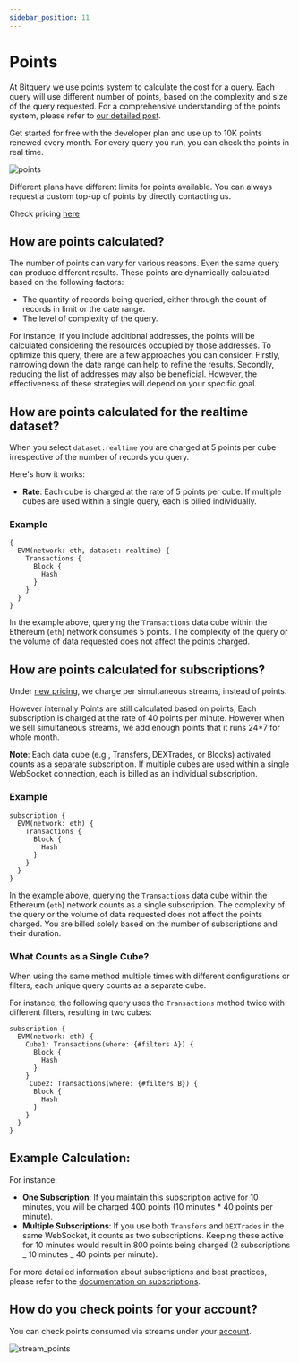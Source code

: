 ```yaml
---
sidebar_position: 11
---
```


# Points

At Bitquery we use points system to calculate the cost for a query. Each query will use different number of points, based on the complexity and size of the query requested. For a comprehensive understanding of the points system, please refer to [our detailed post](https://community.bitquery.io/t/introducing-points/874).

Get started for free with the developer plan and use up to 10K points renewed every month.
For every query you run, you can check the points in real time.

![points](/img/ide/points.png)

Different plans have different limits for points available. You can always request a custom top-up of points by directly contacting us.

Check pricing [here](https://bitquery.io/pricing)

## How are points calculated?

The number of points can vary for various reasons. Even the same query can produce different results. These points are dynamically calculated based on the following factors:

- The quantity of records being queried, either through the count of records in limit or the date range.
- The level of complexity of the query.

For instance, if you include additional addresses, the points will be calculated considering the resources occupied by those addresses. To optimize this query, there are a few approaches you can consider. Firstly, narrowing down the date range can help to refine the results. Secondly, reducing the list of addresses may also be beneficial. However, the effectiveness of these strategies will depend on your specific goal.

## How are points calculated for the realtime dataset?

When you select `dataset:realtime` you are charged at 5 points per cube irrespective of the number of records you query.

Here's how it works:

- **Rate**: Each cube is charged at the rate of 5 points per cube. If multiple cubes are used within a single query, each is billed individually.

### Example

```
{
  EVM(network: eth, dataset: realtime) {
    Transactions {
      Block {
        Hash
      }
    }
  }
}

```

In the example above, querying the `Transactions` data cube within the Ethereum (`eth`) network consumes 5 points. The complexity of the query or the volume of data requested does not affect the points charged.

## How are points calculated for subscriptions?

Under [new pricing](https://bitquery.io/blog/new-pricing-june-2024), we charge per simultaneous streams, instead of points.

However internally Points are still calculated based on points, Each subscription is charged at the rate of 40 points per minute. However when we sell simultaneous streams, we add enough points that it runs 24\*7 for whole month.

**Note**: Each data cube (e.g., Transfers, DEXTrades, or Blocks) activated counts as a separate subscription. If multiple cubes are used within a single WebSocket connection, each is billed as an individual subscription.

### Example

```
subscription {
  EVM(network: eth) {
    Transactions {
      Block {
        Hash
      }
    }
  }
}

```

In the example above, querying the `Transactions` data cube within the Ethereum (`eth`) network counts as a single subscription. The complexity of the query or the volume of data requested does not affect the points charged. You are billed solely based on the number of subscriptions and their duration.

### What Counts as a Single Cube?

When using the same method multiple times with different configurations or filters, each unique query counts as a separate cube.

For instance, the following query uses the `Transactions` method twice with different filters, resulting in two cubes:

```
subscription {
  EVM(network: eth) {
    Cube1: Transactions(where: {#filters A}) {
      Block {
        Hash
      }
    }
     Cube2: Transactions(where: {#filters B}) {
      Block {
        Hash
      }
    }
  }
}
```

## Example Calculation:

For instance:

- **One Subscription**: If you maintain this subscription active for 10 minutes, you will be charged 400 points (10 minutes \* 40 points per minute).
- **Multiple Subscriptions**: If you use both `Transfers` and `DEXTrades` in the same WebSocket, it counts as two subscriptions. Keeping these active for 10 minutes would result in 800 points being charged (2 subscriptions _ 10 minutes _ 40 points per minute).

For more detailed information about subscriptions and best practices, please refer to the [documentation on subscriptions](/docs/subscriptions/subscription.md).

## How do you check points for your account?

You can check points consumed via streams under your [account](https://account.bitquery.io/user/api_v2/subscriptions).

![stream_points](/img/ide/stream_points.png)
